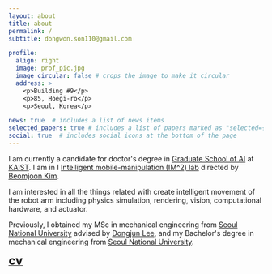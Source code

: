 ```yaml
---
layout: about
title: about
permalink: /
subtitle: dongwon.son110@gmail.com

profile:
  align: right
  image: prof_pic.jpg
  image_circular: false # crops the image to make it circular
  address: >
    <p>Building #9</p>
    <p>85, Hoegi-ro</p>
    <p>Seoul, Korea</p>

news: true  # includes a list of news items
selected_papers: true # includes a list of papers marked as "selected={true}"
social: true  # includes social icons at the bottom of the page
---
```


I am currently a candidate for doctor's degree in [Graduate School of AI](https://gsai.kaist.ac.kr/) at [KAIST](https://www.kaist.ac.kr/en/). I am in I [Intelligent mobile-manipulation (IM^2) lab](https://imsquared.github.io/) directed by [Beomjoon Kim](https://beomjoonkim.github.io/).

I am interested in all the things related with create intelligent movement of the robot arm including physics simulation, rendering, vision, computational hardware, and actuator.

Previously, I obtained my MSc in mechanical engineering from [Seoul National University](https://me.snu.ac.kr/) advised by [Dongjun Lee](http://inrol.snu.ac.kr/), and my Bachelor's degree in mechanical engineering from [Seoul National University](https://me.snu.ac.kr/).

**[<font size="5">cv</font>](../assets/pdf/CV_Dongwon_Son_20220605.pdf)**